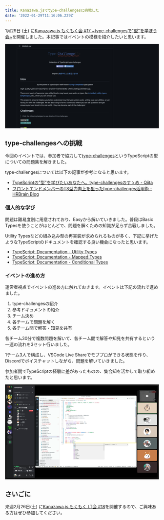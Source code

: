```yaml
---
title: Kanazawa.jsでtype-challengesに挑戦した
date: '2022-01-29T11:16:06.229Z'
---
```


1月29日 (土) に[Kanazawa.js もくもく会 #17 ~type-challengesで"型"を学ぼう会~](https://kanazawajs.connpass.com/event/231583/)を開催しました。本記事ではイベントの模様を紹介したいと思います。

![](./type-challenges.png)

## type-challengesへの挑戦
今回のイベントでは、参加者で協力して[type-challenges](https://github.com/type-challenges/type-challenges)というTypeScriptの型についての問題集を解きました。

type-challengesについては以下の記事が参考になると思います。

- [TypeScriptの"型"を学びたいあなたへ。type-challengesのすゝめ - Qiita](https://qiita.com/ryo2132/items/925b96838dd8cca7cebd)
- [フロントエンドメンバーのTS型力向上を狙ったtype-challenges活用術 - HRBrain Blog](https://times.hrbrain.co.jp/entry/2021/11/17/how-to-use-type-challenges)

### 個人的な学び
問題は難易度別に用意されており、Easyから解いていきました。普段はBasic Typesを使うことがほとんどで、問題を解くための知識が足らず苦戦しました。

Utility Typesなどの組み込み型の再実装が求められるものが多く、下記に挙げたようなTypeScriptのドキュメントを確認する良い機会になったと思います。

- [TypeScript: Documentation - Utility Types](https://www.typescriptlang.org/docs/handbook/utility-types.html)
- [TypeScript: Documentation - Mapped Types](https://www.typescriptlang.org/docs/handbook/2/mapped-types.html)
- [TypeScript: Documentation - Conditional Types](https://www.typescriptlang.org/docs/handbook/2/conditional-types.html)

### イベントの進め方
運営者視点でイベントの進め方に触れておきます。イベントは下記の流れで進めました。

1. type-challengesの紹介
2. 参考ドキュメントの紹介
3. チーム決め
4. 各チームで問題を解く
5. 各チーム間で解答・知見を共有

各チーム30分で複数問題を解いて、各チーム間で解答や知見を共有するという一連の流れを3セット行いました。

1チーム3人で構成し、VSCode Live Shareでモブプロができる状態を作り、Discordでボイスチャットしながら、問題を解いていきました。

参加者間でTypeScriptの経験に差があったものの、集合知を活かして取り組めたと思います。

![](./discord.png)

## さいごに
来週2月26日(土) に[Kanazawa.js もくもく LT会 #18](https://kanazawajs.connpass.com/event/238698/)を開催するので、ご興味ある方はぜひ参加してください。